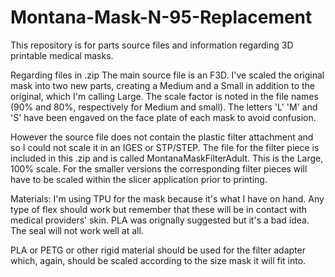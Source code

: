 # Montana-Mask-N-95-Replacement
This repository is for parts source files and information regarding 3D printable medical masks.

Regarding files in .zip
The main source file is an F3D. I've scaled the original mask into two new parts, creating a Medium and a Small in addition
to the original, which I'm calling Large. The scale factor is noted in the file names (90% and 80%, respectively for Medium
and small). The letters 'L' 'M' and 'S' have been engaved on the face plate of each mask to avoid confusion.

However the source file does not contain the plastic filter attachment and so I could not scale it in an IGES or STP/STEP. 
The file for the filter piece is included in this .zip and is called MontanaMaskFilterAdult. This is the Large, 100% scale. 
For the smaller versions the corresponding filter pieces will have to be scaled within the slicer application prior to printing.

Materials: I'm using TPU for the mask because it's what I have on hand. Any type of flex should work but remember that these will be in
contact with medical providers' skin. PLA was orignally suggested but it's a bad idea. The seal will not work well at all. 

PLA or PETG or other rigid material should be used for the filter adapter which, again, should be scaled according to the size mask it
will fit into. 
